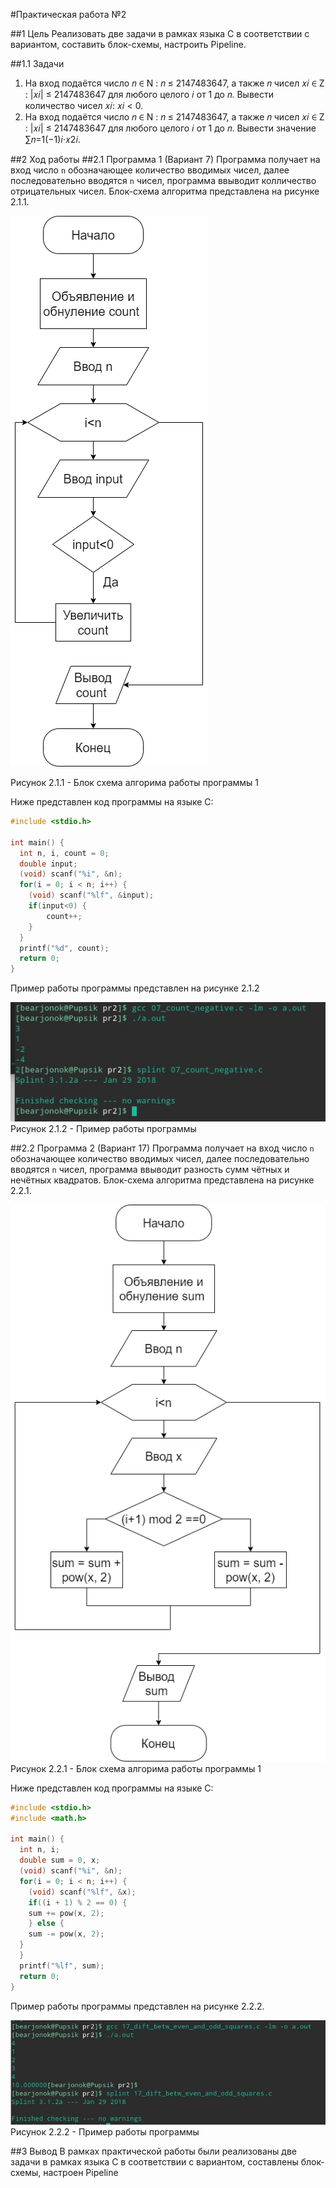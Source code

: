 #Практическая работа №2

##1 Цель
Реализовать две задачи в рамках языка C в соответствии с вариантом, составить блок-схемы, настроить Pipeline.

##1.1 Задачи
1. На вход подаётся число 𝑛 ∈ N : 𝑛 ≤ 2147483647, а также 𝑛 чисел 𝑥𝑖 ∈ Z : |𝑥𝑖| ≤ 2147483647 для любого целого 𝑖 от 1 до 𝑛. Вывести количество чисел 𝑥𝑖: 𝑥𝑖 < 0.
2. На вход подаётся число 𝑛 ∈ N : 𝑛 ≤ 2147483647, а также 𝑛 чисел 𝑥𝑖 ∈ Z : |𝑥𝑖| ≤ 2147483647 для любого целого 𝑖 от 1 до 𝑛. Вывести значение ∑︁𝑛=1(−1)𝑖·𝑥2𝑖.

##2 Ход работы
##2.1 Программа 1 (Вариант 7)
Программа получает на вход число `n` обозначающее количество вводимых чисел, далее последовательно вводятся `n` чисел, программа ввыводит колличество отрицательных чисел.
Блок-схема алгоритма представлена на рисунке 2.1.1.

![Рисунок](img/1_bsh.png "Рисунок 2.1.1 - Блок-схема")

Рисунок 2.1.1 - Блок схема алгорима работы программы 1

Ниже представлен код программы на языке C:
```c
#include <stdio.h>

int main() {
  int n, i, count = 0;
  double input;
  (void) scanf("%i", &n);
  for(i = 0; i < n; i++) {
    (void) scanf("%lf", &input);
    if(input<0) {
        count++;
    }
  }
  printf("%d", count);
  return 0;
} 
``` 
Пример работы программы представлен на рисунке 2.1.2

![Рисунок](img/1.png "Рисунок 2.1.2 - Пример работы программы")
Рисунок 2.1.2 - Пример работы программы

##2.2 Программа 2 (Вариант 17)
Программа получает на вход число `n` обозначающее количество вводимых чисел, далее последовательно вводятся `n` чисел, программа ввыводит разность сумм чётных и нечётных квадратов.
Блок-схема алгоритма представлена на рисунке 2.2.1.

![Рисунок](img/2_bsh.png "Рисунок 2.2.1 - Блок-схема")
Рисунок 2.2.1 - Блок схема алгорима работы программы 1

Ниже представлен код программы на языке C:
```c
#include <stdio.h>
#include <math.h>

int main() {
  int n, i;
  double sum = 0, x;
  (void) scanf("%i", &n);
  for(i = 0; i < n; i++) {
    (void) scanf("%lf", &x);
    if((i + 1) % 2 == 0) {
    sum += pow(x, 2);
    } else {
    sum -= pow(x, 2);
  }
  }
  printf("%lf", sum);
  return 0;
} 
``` 
Пример работы программы представлен на рисунке 2.2.2.

![Рисунок](img/2.png "Рисунок 2.2.2 - Пример работы программы")
Рисунок 2.2.2 - Пример работы программы

##3 Вывод
В рамках практической работы были реализованы две задачи в рамках языка C в соответствии с вариантом, составлены блок-схемы, настроен Pipeline



